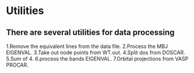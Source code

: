 # Utilities
## There are several utilities for data processing
1.Remove the equivalent lines from the data file.
2.Process the MBJ EIGENVAL.
3.Take out node points from WT.out.
4.Split dos from DOSCAR.
5.Sum of 4.
6.process the bands EIGENVAL.
7.Orbital projections from VASP PROCAR.
